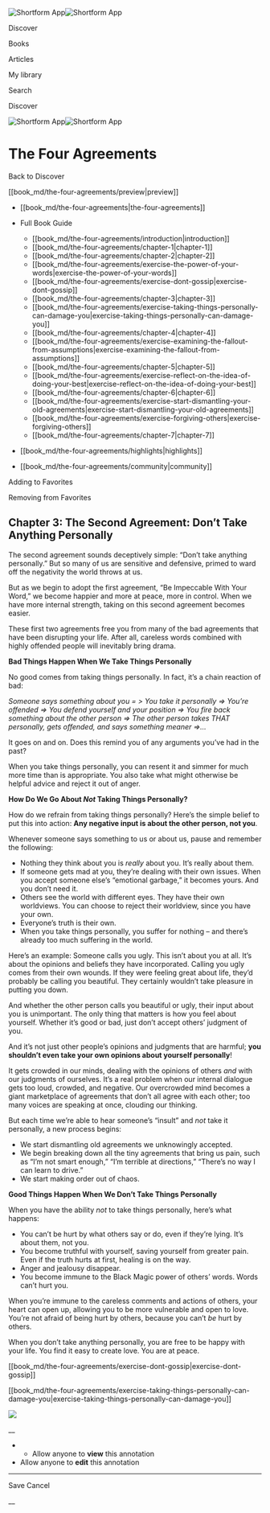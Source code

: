 ![Shortform App](/img/logo.36a2399e.svg)![Shortform App](/img/logo-dark.70c1b072.svg)

Discover

Books

Articles

My library

Search

Discover

![Shortform App](/img/logo.36a2399e.svg)![Shortform App](/img/logo-dark.70c1b072.svg)

# The Four Agreements

Back to Discover

[[book_md/the-four-agreements/preview|preview]]

  * [[book_md/the-four-agreements|the-four-agreements]]
  * Full Book Guide

    * [[book_md/the-four-agreements/introduction|introduction]]
    * [[book_md/the-four-agreements/chapter-1|chapter-1]]
    * [[book_md/the-four-agreements/chapter-2|chapter-2]]
    * [[book_md/the-four-agreements/exercise-the-power-of-your-words|exercise-the-power-of-your-words]]
    * [[book_md/the-four-agreements/exercise-dont-gossip|exercise-dont-gossip]]
    * [[book_md/the-four-agreements/chapter-3|chapter-3]]
    * [[book_md/the-four-agreements/exercise-taking-things-personally-can-damage-you|exercise-taking-things-personally-can-damage-you]]
    * [[book_md/the-four-agreements/chapter-4|chapter-4]]
    * [[book_md/the-four-agreements/exercise-examining-the-fallout-from-assumptions|exercise-examining-the-fallout-from-assumptions]]
    * [[book_md/the-four-agreements/chapter-5|chapter-5]]
    * [[book_md/the-four-agreements/exercise-reflect-on-the-idea-of-doing-your-best|exercise-reflect-on-the-idea-of-doing-your-best]]
    * [[book_md/the-four-agreements/chapter-6|chapter-6]]
    * [[book_md/the-four-agreements/exercise-start-dismantling-your-old-agreements|exercise-start-dismantling-your-old-agreements]]
    * [[book_md/the-four-agreements/exercise-forgiving-others|exercise-forgiving-others]]
    * [[book_md/the-four-agreements/chapter-7|chapter-7]]
  * [[book_md/the-four-agreements/highlights|highlights]]
  * [[book_md/the-four-agreements/community|community]]



Adding to Favorites 

Removing from Favorites 

## Chapter 3: The Second Agreement: Don’t Take Anything Personally

The second agreement sounds deceptively simple: “Don’t take anything personally.” But so many of us are sensitive and defensive, primed to ward off the negativity the world throws at us.

But as we begin to adopt the first agreement, “Be Impeccable With Your Word,” we become happier and more at peace, more in control. When we have more internal strength, taking on this second agreement becomes easier.

These first two agreements free you from many of the bad agreements that have been disrupting your life. After all, careless words combined with highly offended people will inevitably bring drama.

**Bad Things Happen When We Take Things Personally**

No good comes from taking things personally. In fact, it’s a chain reaction of bad:

_Someone says something about you = > You take it personally => You’re offended => You defend yourself and your position => You fire back something about the other person => The other person takes THAT personally, gets offended, and says something meaner =>..._

It goes on and on. Does this remind you of any arguments you’ve had in the past?

When you take things personally, you can resent it and simmer for much more time than is appropriate. You also take what might otherwise be helpful advice and reject it out of anger.

**How Do We Go About _Not_ Taking Things Personally?**

How do we refrain from taking things personally? Here’s the simple belief to put this into action: **Any negative input is about the other person, not you**.

Whenever someone says something to us or about us, pause and remember the following:

  * Nothing they think about you is _really_ about you. It’s really about them.
  * If someone gets mad at you, they’re dealing with their own issues. When you accept someone else’s “emotional garbage,” it becomes yours. And you don’t need it. 
  * Others see the world with different eyes. They have their own worldviews. You can choose to reject their worldview, since you have your own.
  * Everyone’s truth is their own. 
  * When you take things personally, you suffer for nothing – and there’s already too much suffering in the world.



Here’s an example: Someone calls you ugly. This isn’t about you at all. It’s about the opinions and beliefs they have incorporated. Calling you ugly comes from their own wounds. If they were feeling great about life, they’d probably be calling you beautiful. They certainly wouldn’t take pleasure in putting you down.

And whether the other person calls you beautiful or ugly, their input about you is unimportant. The only thing that matters is how you feel about yourself. Whether it’s good or bad, just don’t accept others’ judgment of you.

And it’s not just other people’s opinions and judgments that are harmful; **you shouldn’t even take your own opinions about yourself personally**!

It gets crowded in our minds, dealing with the opinions of others _and_ with our judgments of ourselves. It’s a real problem when our internal dialogue gets too loud, crowded, and negative. Our overcrowded mind becomes a giant marketplace of agreements that don’t all agree with each other; too many voices are speaking at once, clouding our thinking.

But each time we’re able to hear someone’s “insult” and _not_ take it personally, a new process begins:

  * We start dismantling old agreements we unknowingly accepted. 
  * We begin breaking down all the tiny agreements that bring us pain, such as “I’m not smart enough,” “I’m terrible at directions,” “There’s no way I can learn to drive.”
  * We start making order out of chaos. 



**Good Things Happen When We Don’t Take Things Personally**

When you have the ability _not_ to take things personally, here’s what happens:

  * You can’t be hurt by what others say or do, even if they’re lying. It’s about them, not you.
  * You become truthful with yourself, saving yourself from greater pain. Even if the truth hurts at first, healing is on the way.
  * Anger and jealousy disappear.
  * You become immune to the Black Magic power of others’ words. Words can’t hurt you.



When you’re immune to the careless comments and actions of others, your heart can open up, allowing you to be more vulnerable and open to love. You’re not afraid of being hurt by others, because you can’t _be_ hurt by others.

When you don’t take anything personally, you are free to be happy with your life. You find it easy to create love. You are at peace.

[[book_md/the-four-agreements/exercise-dont-gossip|exercise-dont-gossip]]

[[book_md/the-four-agreements/exercise-taking-things-personally-can-damage-you|exercise-taking-things-personally-can-damage-you]]

![](https://bat.bing.com/action/0?ti=56018282&Ver=2&mid=ab3c1017-acc1-4a94-941b-b01da469b803&sid=1711133063fa11eebdec89a8b8ae3bbc&vid=171147a063fa11eea7440fcfeb230d96&vids=0&msclkid=N&pi=0&lg=en-US&sw=800&sh=600&sc=24&nwd=1&tl=Shortform%20%7C%20Book&p=https%3A%2F%2Fwww.shortform.com%2Fapp%2Fbook%2Fthe-four-agreements%2Fchapter-3&r=&lt=289&evt=pageLoad&sv=1&rn=206628)

__

  *   * Allow anyone to **view** this annotation
  * Allow anyone to **edit** this annotation



* * *

Save Cancel

__



